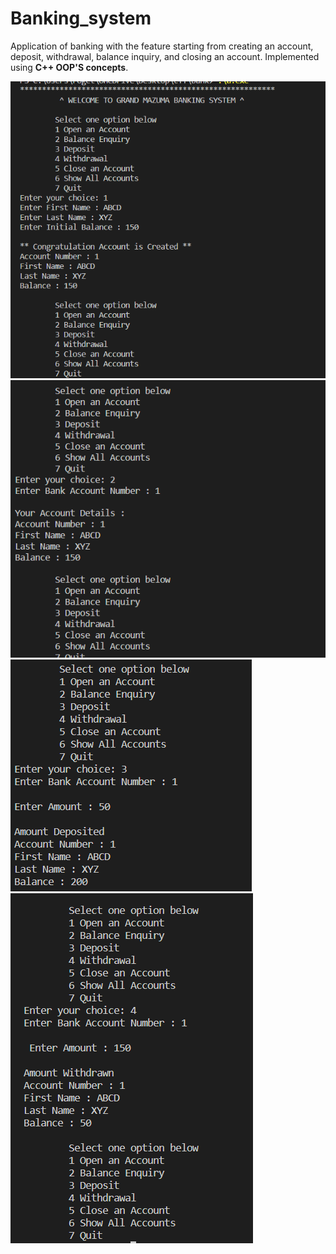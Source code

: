 # Banking_system
Application of banking with the feature starting from creating an account, deposit, withdrawal, balance inquiry, and closing an account.
Implemented using  **C++ OOP'S concepts**.

![#Screenshort-1](screenshots/A.png)
![#Screenshort-2](screenshots/B.png)
![#Screenshort-3](screenshots/C.png)
![#Screenshort-4](screenshots/D.png)
